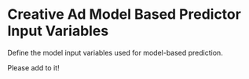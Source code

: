 # Creative Ad Model Based Predictor Input Variables

Define the model input variables used for model-based prediction.

Please add to it!
